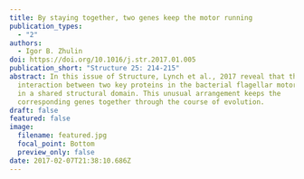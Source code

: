 ```yaml
---
title: By staying together, two genes keep the motor running
publication_types:
  - "2"
authors:
  - Igor B. Zhulin
doi: https://doi.org/10.1016/j.str.2017.01.005
publication_short: "Structure 25: 214-215"
abstract: In this issue of Structure, Lynch et al., 2017 reveal that the
  interaction between two key proteins in the bacterial flagellar motor results
  in a shared structural domain. This unusual arrangement keeps the
  corresponding genes together through the course of evolution.
draft: false
featured: false
image:
  filename: featured.jpg
  focal_point: Bottom
  preview_only: false
date: 2017-02-07T21:38:10.686Z
---
```


